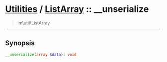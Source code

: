 # [Utilities](util.md) / [ListArray](util-ListArray.md) :: __unserialize
 > im\util\ListArray
____

## Synopsis
```php
__unserialize(array $data): void
```
